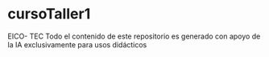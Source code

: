 # cursoTaller1
EICO- TEC
Todo el contenido de este repositorio es generado con apoyo de la IA exclusivamente para usos didácticos 
